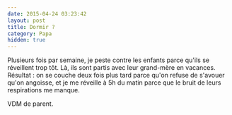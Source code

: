 ```yaml
---
date: 2015-04-24 03:23:42
layout: post
title: Dormir ?
category: Papa
hidden: true
---
```


Plusieurs fois par semaine, je peste contre les enfants parce qu'ils se réveillent trop tôt. Là, ils sont partis avec leur grand-mère en vacances. Résultat : on se couche deux fois plus tard parce qu'on refuse de s'avouer qu'on angoisse, et je me réveille à 5h du matin parce que le bruit de leurs respirations me manque.

VDM de parent.
